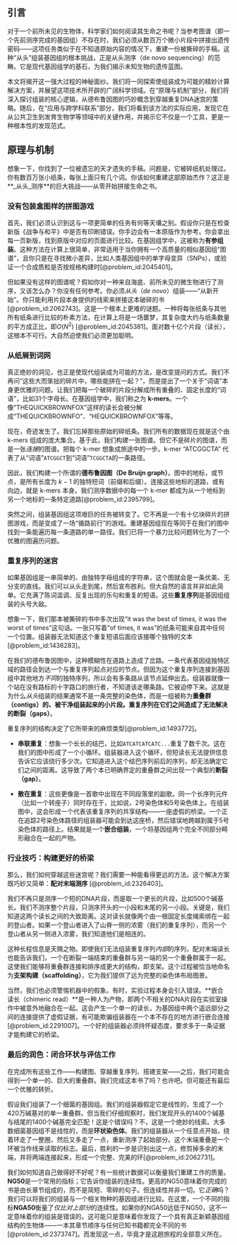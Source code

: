 ## 引言
对于一个前所未见的生物体，科学家们如何阅读其生命之书呢？当参考图谱（即一个先前测序完成的基因组）不存在时，我们必须从数百万个微小片段中拼接出遗传密码——这项任务类似于在不知道原始内容的情况下，重建一份被撕碎的手稿。这种“从头”组装基因组的根本挑战，正是从头测序（de novo sequencing）的范畴。它是现代基因组学的基石，为我们揭示未知生物的遗传蓝图。

本文将揭开这一强大过程的神秘面纱。我们将一同探索使组装成为可能的精妙计算解决方案，并展望这项技术所开辟的广阔科学领域。在“原理与机制”部分，我们将深入探讨组装的核心逻辑，从德布鲁因图的巧妙概念到穿越重复DNA迷宫的策略。随后，在“应用与跨学科联系”部分，我们将看到该方法的实际应用，发现它在从公共卫生到发育生物学等领域中的关键作用，并揭示它不仅是一个工具，更是一种根本性的发现范式。

## 原理与机制

想象一下，你找到了一位被遗忘的天才遗失的手稿。问题是，它被碎纸机处理过。你有数百万张小纸条，每张上面只有几个词。你该如何重建这部原始杰作？这正是**_从头_测序**的巨大挑战——从零开始拼接生命之书。

### 没有包装盒图样的拼图游戏

首先，我们必须认识到这与一项更简单的任务有何等天壤之别。假设你只是在检查新版《战争与和平》中是否有印刷错误。你手边会有一本原版作为参考。你会拿出每一页新版，找到原版中对应的页面进行比较。在基因组学中，这被称为**有参组装**。这种方法在计算上很简单，非常适用于当你拥有一个高质量的相似基因组“图谱”，且你只是在寻找微小差异，比如人类基因组中的单字母变异（SNPs），或验证一个合成质粒是否按规格构建时[@problem_id:2045401]。

但如果没有这样的图谱呢？假如你对一种来自海底、前所未见的微生物进行了测序，又该怎么办？你没有任何参考。你必须*从头*（*de novo*）组装——“从新开始”。你只能利用片段本身提供的线索来拼接这本破碎的书[@problem_id:2062743]。这是一个根本上更难的谜题。一种将每张纸条与其他所有纸条进行比较的朴素方法，在计算上将是一场噩梦，其复杂度大约与纸条数量的平方成正比，即$O(N^2)$ [@problem_id:2045381]。面对数十亿个片段（读长），这根本不可行。大自然迫使我们必须更加聪明。

### 从纸屑到词网

真正绝妙的洞见，也正是使现代组装成为可能的方法，是改变提问的方式。我们不再问“这些大而笨拙的碎片中，哪些能拼在一起？”，而是提出了一个关于“词语”本身更优雅的问题。让我们把每一个破碎的片段分解成所有重叠的、固定长度的“词语”，比如31个字母长。在基因组学中，我们称之为 **k-mers**。一个像“THEQUICKBROWNFOX”这样的读长会被分解成“THEQUICKBROWNFO”、“HEQUICKBROWNFOX”等等。

现在，奇迹发生了。我们忘掉那些原始的碎纸条。我们所有的数据现在就是这个由 k-mers 组成的庞大集合。基于此，我们构建一张图谱。但它不是碎片的图谱，而是一张*连接*的图谱。把每个 k-mer 想象成旅途中的一步。k-mer “ATCGGCTA” 代表了从“词语”`ATCGGCT`到“词语”`TCGGCTA`的一条路径。

因此，我们构建一个所谓的**德布鲁因图（De Bruijn graph）**。图中的地标，或节点，是所有长度为 $k-1$ 的独特短词（前缀和后缀）。连接这些地标的道路，或有向边，就是 k-mers 本身。我们测序数据中的每一个 k-mer 都成为从一个地标到另一个地标的一条特定道路[@problem_id:2395799]。

突然之间，组装基因组这项艰巨的任务被转变了。它不再是一个有十亿块碎片的拼图游戏，而是变成了一场“循路前行”的游戏。重建基因组现在等同于在我们的图中找到一条能遍历每一条道路的单一路径。我们已将一个暴力比较问题转化为了一个优雅的图遍历问题。

### 重复序列的迷宫

如果基因组是一串简单的、由独特字母组成的字符串，这个图就会是一条优美、无分支的直线。我们可以从头走到尾，然后宣布胜利。但大自然的语言并非如此简单。它充满了陈词滥调、反复出现的乐句和重复的短语。这些**重复序列**是基因组组装的头号大敌。

想象一下，我们那本被撕碎的书中多次出现“it was the best of times, it was the worst of times”这句话。一张只写着“of times, it was”的纸条可能来自其中任何一个位置。组装器无法知道这个重复短语后面应该接哪个独特的文本[@problem_id:1436283]。

在我们的德布鲁因图中，这种模糊性在道路上造成了岔路。一条代表基因组独特区域的路径会到达一个与重复序列起点对应的节点。但因为这个重复序列连接到基因组中其他地方*不同*的独特序列，所以会有多条路从该节点延伸出去。组装器就像一个站在没有路标的十字路口的旅行者，不知道该走哪条路。它被迫停下来。这就是为什么*从头*组装的结果通常不是一条完整的染色体，而是一组被称为**重叠群（contigs）**的、被干净组装起来的小片段。重复序列在它们之间造成了无法解决的**断裂（gaps）**。

重复序列的结构决定了它所带来的麻烦类型[@problem_id:1493772]。

*   **串联重复**：想象一个长长的结巴，比如`ATCATCATCATC...`重复了数千次。这在我们的图中形成了一个小循环。组装器进入这个循环，但短读长无法提供信息告诉它应该绕行多少次。它知道进入这个结巴序列前后的序列，却无法确定它们之间的距离。这导致了两个本已明确界定的重叠群之间出现一个典型的**断裂（gap）**。

*   **散在重复**：这些更像是一首歌中出现在不同段落里的副歌。同一个长序列元件（比如一个转座子）同时存在于，比如说，2号染色体和5号染色体上。在组装图中，这会形成一个代表该重复序列的共享结构——一座虚假的桥梁。一个正在追踪2号染色体路径的组装器可能会到达这座桥，然后错误地跨越到属于5号染色体的路径上。结果就是一个**嵌合组装**，一个将基因组两个完全不同部分畸形融合在一起的产物。

### 行业技巧：构建更好的桥梁

那么，我们如何穿越这些迷宫呢？我们需要一种能看得更远的方法。这个解决方案既巧妙又简单：**配对末端测序** [@problem_id:2326403]。

我们不再只是测序一个短的DNA片段，而是取一个更长的片段，比如500个碱基长。我们不测序整个片段，只测序开头的一小段和末尾的另一小段。关键是，我们知道这两个读长之间的大致距离。这对读长就像两个由一根固定长度绳索绑在一起的登山者。如果一个登山者进入了山脊一侧的浓雾（我们的重复序列），而另一个登山者从另一侧进入浓雾，我们知道他们是相连的。

这种长程信息是天赐之物。即使我们无法组装重复序列*内部*的序列，配对末端读长也能告诉我们，一个在断裂一端结束的重叠群与另一端的另一个重叠群属于一起。这使我们能够将重叠群连接和排序成更大的结构，即支架。这个过程被恰当地命名为**支架构建（scaffolding）**，它为我们提供了远为完整的染色体布局图景。

当然，我们也必须警惕机器中的假象。有时，实验过程本身会引入错误。**嵌合读长（chimeric read）**是一种人为产物，即两个不相关的DNA片段在实验室操作中被意外地融合在一起。这会产生一个单一的读长，为基因组中两个遥远部分之间的连接提供了虚假证据，有可能欺骗组装器在一个本不存在的地方进行嵌合连接[@problem_id:2291007]。一个好的组装器必须持怀疑态度，要求多于一条证据才能构建它的桥梁。

### 最后的润色：闭合环状与评估工作

在完成所有这些工作——构建图、穿越重复序列、搭建支架——之后，我们可能会得到一个单一的、巨大的重叠群。我们完成这本书了吗？也许吧。但可能还有最后一个优雅的转折。

假设我们组装了一个细菌的基因组。我们的组装器假定它是线性的，生成了一个420万碱基对的单一重叠群。但当我们仔细观察时，我们发现开头的1400个碱基与结尾的1400个碱基完全匹配！这是个错误吗？不，这是一个绝妙的线索。大多数细菌基因组不是线性的，而是**环状染色体**。我们的组装器从一个任意点开始，绕着环走了一整圈，然后又多走了一点，重新测序了起始部分。这个末端重叠是一个环被当作线来读取的标志。最后，胜利的一步是识别出这一点，修剪掉多余的末端，并将两端连接起来，形成一个完整、完美的环[@problem_id:2062731]。

我们如何知道自己做得好不好呢？有一些统计数据可以衡量我们重建工作的质量。**NG50**是一个常用的指标；它告诉你组装的连续性。更高的NG50意味着你完成的书是由长章节组成的，而不是简短、零碎的句子。但连续性并非一切。它*正确*吗？我们可以将我们的组装与一个相关物种的基因组进行比较。在这里，一个不同的指标**NGA50**衡量了*仅比对上部分*的连续性。如果你的NGA50远低于NG50，这不一定意味着你的组装是错误的。这可能只是意味着你发现了一个具有真正新颖基因组结构的生物体——一本其章节顺序与任何已知书籍都完全不同的书[@problem_id:2373747]。而发现这一点，毕竟才是这趟旅程的全部意义所在。

